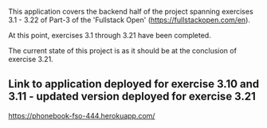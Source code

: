 This application covers the backend half of the project spanning exercises 3.1 - 3.22 of Part-3 of the 'Fullstack Open' (https://fullstackopen.com/en).

At this point, exercises 3.1 through 3.21 have been completed.

The current state of this project is as it should be at the conclusion of exercise 3.21.

## Link to application deployed for exercise 3.10 and 3.11 - updated version deployed for exercise 3.21
 https://phonebook-fso-444.herokuapp.com/